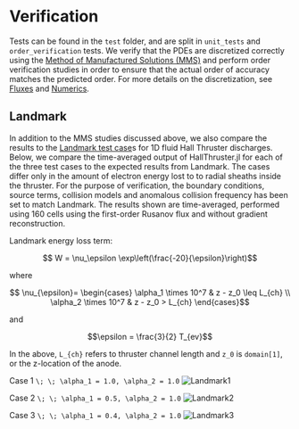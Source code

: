 # Verification

Tests can be found in the `test` folder, and are split in `unit_tests` and `order_verification` tests. We verify that the PDEs are discretized correctly  using the [Method of Manufactured Solutions (MMS)](https://asmedigitalcollection.asme.org/fluidsengineering/article/124/1/4/462791/Code-Verification-by-the-Method-of-Manufactured) and perform order verification studies in order to ensure that the actual order of accuracy matches the predicted order.  For more details on the discretization, see [Fluxes](@ref) and [Numerics](@ref).

## Landmark

In addition to the MMS studies discussed above, we also compare the results to the [Landmark test case](https://www.landmark-plasma.com/test-case-3)s for 1D fluid Hall Thruster discharges. Below, we compare the time-averaged output of HallThruster.jl for each of the three test cases to the expected results from Landmark. The cases differ only in the amount of electron energy lost to to radial sheaths inside the thruster.  For the purpose of verification, the boundary conditions, source terms, collision models and anomalous collision frequency has been set to match Landmark. The results shown are time-averaged, performed using 160 cells using the first-order Rusanov flux and without gradient reconstruction. 

Landmark energy loss term:
```math
    W = \nu_\epsilon \exp\left(\frac{-20}{\epsilon}\right)
```

where

```math
    \nu_{\epsilon}=
    \begin{cases}
        \alpha_1 \times 10^7 & z - z_0 \leq L_{ch} \\
        \alpha_2 \times 10^7 & z - z_0 > L_{ch}
    \end{cases}
```

and

```math
\epsilon = \frac{3}{2} T_{ev}
```

In the above, ``L_{ch}`` refers to thruster channel length and ``z_0`` is `domain[1]`, or the z-location of the anode.

Case 1
``\; \; \alpha_1 = 1.0, \alpha_2 = 1.0``
![Landmark1](https://raw.githubusercontent.com/UM-PEPL/HallThruster.jl/main/docs/src/assets/landmark_case1_rusanov_160cells.jpg)

Case 2
``\; \; \alpha_1 = 0.5, \alpha_2 = 1.0``
![Landmark2](https://raw.githubusercontent.com/UM-PEPL/HallThruster.jl/main/docs/src/assets/landmark_case2_rusanov_160cells.jpg)

Case 3
``\; \; \alpha_1 = 0.4, \alpha_2 = 1.0``
![Landmark3](https://raw.githubusercontent.com/UM-PEPL/HallThruster.jl/main/docs/src/assets/landmark_case3_rusanov_160cells.jpg)
